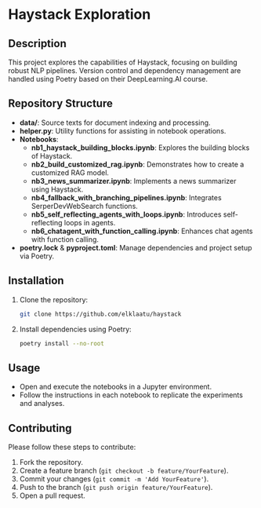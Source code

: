# Haystack Exploration

## Description
This project explores the capabilities of Haystack, focusing on building robust NLP pipelines. Version control and dependency management are handled using Poetry based on their DeepLearning.AI course.

## Repository Structure
- **data/**: Source texts for document indexing and processing.
- **helper.py**: Utility functions for assisting in notebook operations.
- **Notebooks**:
  - **nb1_haystack_building_blocks.ipynb**: Explores the building blocks of Haystack.
  - **nb2_build_customized_rag.ipynb**: Demonstrates how to create a customized RAG model.
  - **nb3_news_summarizer.ipynb**: Implements a news summarizer using Haystack.
  - **nb4_fallback_with_branching_pipelines.ipynb**: Integrates SerperDevWebSearch functions.
  - **nb5_self_reflecting_agents_with_loops.ipynb**: Introduces self-reflecting loops in agents.
  - **nb6_chatagent_with_function_calling.ipynb**: Enhances chat agents with function calling.
- **poetry.lock** & **pyproject.toml**: Manage dependencies and project setup via Poetry.

## Installation
1. Clone the repository:
   ```bash
   git clone https://github.com/elklaatu/haystack
   ```
2. Install dependencies using Poetry:
   ```bash
   poetry install --no-root
## Usage
- Open and execute the notebooks in a Jupyter environment.
- Follow the instructions in each notebook to replicate the experiments and analyses.

## Contributing
Please follow these steps to contribute:
1. Fork the repository.
2. Create a feature branch (`git checkout -b feature/YourFeature`).
3. Commit your changes (`git commit -m 'Add YourFeature'`).
4. Push to the branch (`git push origin feature/YourFeature`).
5. Open a pull request.
